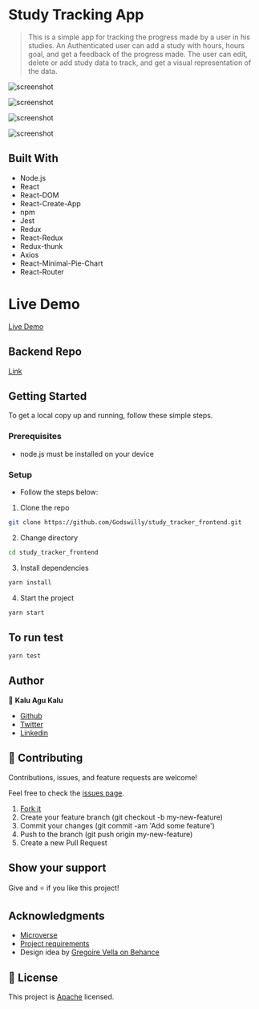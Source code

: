 # Study Tracking App

> This is a simple app for tracking the progress made by a user in his studies. An Authenticated user can add a study with hours, hours goal, and get a feedback of the progress made. The user can edit, delete or add study data to track, and get a visual representation of the data.

![screenshot]()

![screenshot]()

![screenshot]()

![screenshot]()

## Built With

- Node.js
- React
- React-DOM
- React-Create-App
- npm
- Jest
- Redux
- React-Redux
- Redux-thunk
- Axios
- React-Minimal-Pie-Chart
- React-Router

# Live Demo
[Live Demo](https://studies-tracker.netlify.app)

## Backend Repo
[Link](https://github.com/Godswilly/study-tracker.git)

## Getting Started

To get a local copy up and running, follow these simple steps.

### Prerequisites

- node.js must be installed on your device

### Setup

- Follow the steps below:

1. Clone the repo

```sh
git clone https://github.com/Godswilly/study_tracker_frontend.git
```
2. Change directory 
```sh
cd study_tracker_frontend
```

3. Install dependencies

```sh
yarn install
```

4. Start the project

```sh
yarn start
```

## To run test
```sh
yarn test
```

## Author

👤 **Kalu Agu Kalu**

- [Github](https://github.com/Godswilly)
- [Twitter](https://twitter.com/KaluAguKalu17)
- [Linkedin](https://www.linkedin.com/in/kaluagukalu/)

## 🤝 Contributing

Contributions, issues, and feature requests are welcome!

Feel free to check the [issues page](https://github.com/Godswilly/study_tracker_frontend/issues).

1. [Fork it](https://github.com/Godswilly/study_tracker_frontend/fork)
2. Create your feature branch (git checkout -b my-new-feature)
3. Commit your changes (git commit -am 'Add some feature')
4. Push to the branch (git push origin my-new-feature)
5. Create a new Pull Request

## Show your support

Give and ⭐️ if you like this project!


## Acknowledgments

- [Microverse](https://www.microverse.org/)
- [Project requirements](https://www.notion.so/Final-Capstone-Project-Tracking-App-22e454da738c46efaf17721826841772)
- Design idea by <a href="https://www.behance.net/gallery/13271423/Bodytrackit-An-iOs-app-Branding-UX-and-UI" target="_blank">Gregoire Vella on Behance</a>

## 📝 License

This project is [Apache](lic.url) licensed.
